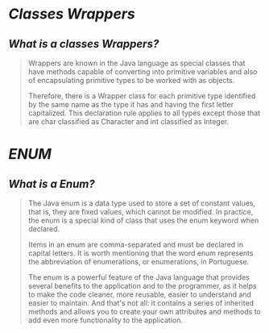 # _Classes Wrappers_

## _What is a classes Wrappers?_

> Wrappers are known in the Java language as special classes that have methods capable of converting into primitive variables and also of encapsulating primitive types to be worked with as objects.
> 
> Therefore, there is a Wrapper class for each primitive type identified by the same name as the type it has and having the first letter capitalized. This declaration rule applies to all types except those that are char classified as Character and int classified as Integer.

# _ENUM_

## _What is a Enum?_

> The Java enum is a data type used to store a set of constant values, that is, they are fixed values, which cannot be modified. In practice, the enum is a special kind of class that uses the enum keyword when declared.
>
> Items in an enum are comma-separated and must be declared in capital letters. It is worth mentioning that the word enum represents the abbreviation of enumerations, or enumerations, in Portuguese.
>
> The enum is a powerful feature of the Java language that provides several benefits to the application and to the programmer, as it helps to make the code cleaner, more reusable, easier to understand and easier to maintain. And that's not all: it contains a series of inherited methods and allows you to create your own attributes and methods to add even more functionality to the application.
